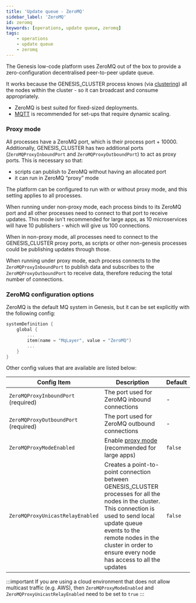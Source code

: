 ```yaml
---
title: 'Update queue - ZeroMQ'
sidebar_label: 'ZeroMQ'
id: zeromq
keywords: [operations, update queue, zeromq]
tags:
    - operations
    - update queue
    - zeromq
---
```


The Genesis low-code platform uses ZeroMQ out of the box to provide a zero-configuration decentralised peer-to-peer update queue.

It works because the GENESIS_CLUSTER process knows (via [clustering](../03_clustering/01_overview.md)) all the nodes within the cluster - so it can broadcast and consume appropriately.

- ZeroMQ is best suited for fixed-sized deployments.
- [MQTT](03_mqtt.md) is recommended for set-ups that require dynamic scaling.

### Proxy mode
All processes have a ZeroMQ port, which is their process port + 10000. Additionally, GENESIS_CLUSTER has two additional ports (`ZeroMQProxyInboundPort` and `ZeroMQProxyOutboundPort`) to act as proxy ports. This is necessary so that:

 - scripts can publish to ZeroMQ without having an allocated port
 - it can run in ZeroMQ “proxy” mode

The platform can be configured to run with or without proxy mode, and this setting applies to all processes.

When running under non-proxy mode, each process binds to its ZeroMQ port and all other processes need to connect to that port to receive updates. This mode isn't recommended for large apps, as 10 microservices will have 10 publishers - which will give us 100 connections.

When in non-proxy mode, all processes need to connect to the GENESIS_CLUSTER proxy ports, as scripts or other non-genesis processes could be publishing updates through those.

When running under proxy mode, each process connects to the `ZeroMQProxyInboundPort` to publish data and subscribes to the `ZeroMQProxyOutboundPort` to receive data, therefore reducing the total number of connections.

### ZeroMQ configuration options

ZeroMQ is the default MQ system in Genesis, but it can be set explicitly with the following config:

```kotlin {title="genesis-system-definition.kts"}
systemDefinition {
    global {
        ...
        item(name = "MqLayer", value = "ZeroMQ")
        ...
    }
}
```

Other config values that are available are listed below:

| Config Item | Description | Default |
| --- | --- | --- |
| `ZeroMQProxyInboundPort` (required) | The port used for ZeroMQ inbound connections | - |
| `ZeroMQProxyOutboundPort` (required) | The port used for ZeroMQ outbound connections | - |
| `ZeroMQProxyModeEnabled` | Enable [proxy mode](#proxy-mode) (recommended for large apps) | `false` |
| `ZeroMQProxyUnicastRelayEnabled` | Creates a point-to-point connection between GENESIS_CLUSTER processes for all the nodes in the cluster. This connection is used to send local update queue events to the remote nodes in the cluster in order to ensure every node has access to all the updates | `false` |

:::important
If you are using a cloud environment that does not allow multicast traffic (e.g. AWS), then  `ZeroMQProxyModeEnabled` and `ZeroMQProxyUnicastRelayEnabled` need to be set to `true`
:::
